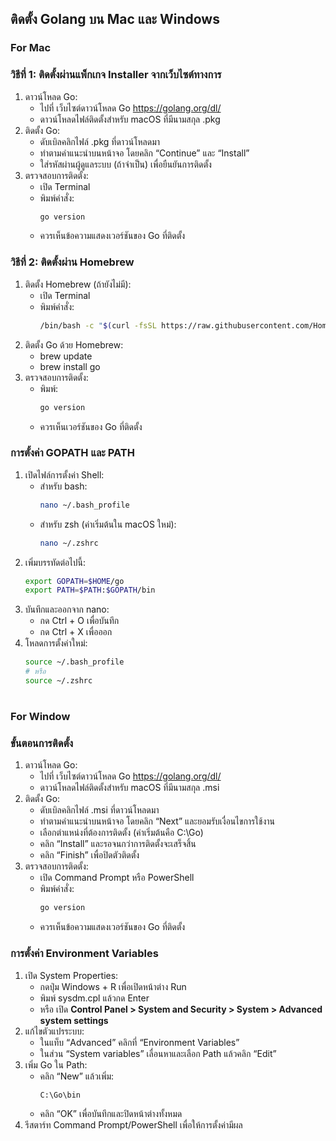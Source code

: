 ## ติดตั้ง Golang บน Mac และ Windows

### For Mac

### วิธีที่ 1: ติดตั้งผ่านแพ็กเกจ Installer จากเว็บไซต์ทางการ
1. ดาวน์โหลด Go:
   - ไปที่ เว็บไซต์ดาวน์โหลด Go https://golang.org/dl/
   - ดาวน์โหลดไฟล์ติดตั้งสำหรับ macOS ที่มีนามสกุล .pkg
2. ติดตั้ง Go:
   - ดับเบิลคลิกไฟล์ .pkg ที่ดาวน์โหลดมา
   - ทำตามคำแนะนำบนหน้าจอ โดยคลิก “Continue” และ “Install”
   - ใส่รหัสผ่านผู้ดูแลระบบ (ถ้าจำเป็น) เพื่อยืนยันการติดตั้ง
3. ตรวจสอบการติดตั้ง:
   - เปิด Terminal
   - พิมพ์คำสั่ง:
        ```bash
        go version
        ```
   - ควรเห็นข้อความแสดงเวอร์ชันของ Go ที่ติดตั้ง

### วิธีที่ 2: ติดตั้งผ่าน Homebrew
1. ติดตั้ง Homebrew (ถ้ายังไม่มี):
   - เปิด Terminal
   - พิมพ์คำสั่ง:
        ```bash
        /bin/bash -c "$(curl -fsSL https://raw.githubusercontent.com/Homebrew/install/HEAD/install.sh)"
        ```
2. ติดตั้ง Go ด้วย Homebrew:
   - brew update
   - brew install go
3. ตรวจสอบการติดตั้ง:
   - พิมพ์:
        ```bash
        go version
        ```
   - ควรเห็นเวอร์ชันของ Go ที่ติดตั้ง

### การตั้งค่า GOPATH และ PATH
1. เปิดไฟล์การตั้งค่า Shell:
   - สำหรับ bash:
        ```bash
        nano ~/.bash_profile
        ```
   - สำหรับ zsh (ค่าเริ่มต้นใน macOS ใหม่):
        ```bash
        nano ~/.zshrc
        ```
2. เพิ่มบรรทัดต่อไปนี้:
    ```bash
    export GOPATH=$HOME/go
    export PATH=$PATH:$GOPATH/bin
    ```
3. บันทึกและออกจาก nano:
   - กด Ctrl + O เพื่อบันทึก
   - กด Ctrl + X เพื่อออก
4. โหลดการตั้งค่าใหม่:
    ```bash
    source ~/.bash_profile
    # หรือ
    source ~/.zshrc
    ```

#

### For Window
### ขั้นตอนการติดตั้ง
1. ดาวน์โหลด Go:
   - ไปที่ เว็บไซต์ดาวน์โหลด Go https://golang.org/dl/
   - ดาวน์โหลดไฟล์ติดตั้งสำหรับ macOS ที่มีนามสกุล .msi
2. ติดตั้ง Go:
   - ดับเบิลคลิกไฟล์ .msi ที่ดาวน์โหลดมา
   - ทำตามคำแนะนำบนหน้าจอ โดยคลิก “Next” และยอมรับเงื่อนไขการใช้งาน
   - เลือกตำแหน่งที่ต้องการติดตั้ง (ค่าเริ่มต้นคือ C:\Go)
   - คลิก “Install” และรอจนกว่าการติดตั้งจะเสร็จสิ้น
   - คลิก “Finish” เพื่อปิดตัวติดตั้ง
3. ตรวจสอบการติดตั้ง:
   - เปิด Command Prompt หรือ PowerShell
   - พิมพ์คำสั่ง:
        ```bash
        go version
        ```
   - ควรเห็นข้อความแสดงเวอร์ชันของ Go ที่ติดตั้ง
### การตั้งค่า Environment Variables
1. เปิด System Properties:
   - กดปุ่ม Windows + R เพื่อเปิดหน้าต่าง Run
   - พิมพ์ sysdm.cpl แล้วกด Enter
   - หรือ เปิด **Control Panel > System and Security > System > Advanced system settings**
2. แก้ไขตัวแปรระบบ:
   - ในแท็บ “Advanced” คลิกที่ “Environment Variables”
   - ในส่วน “System variables” เลื่อนหาและเลือก Path แล้วคลิก “Edit”
3. เพิ่ม Go ใน Path:
   - คลิก “New” แล้วเพิ่ม:
        ```bash
        C:\Go\bin
        ```
   - คลิก “OK” เพื่อบันทึกและปิดหน้าต่างทั้งหมด
4. รีสตาร์ท Command Prompt/PowerShell เพื่อให้การตั้งค่ามีผล